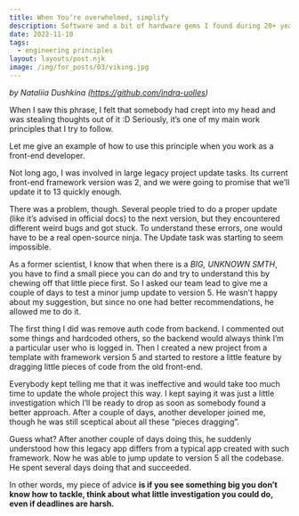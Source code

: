 ```yaml
---
title: When You’re overwhelmed, simplify
description: Software and a bit of hardware gems I found during 20+ years of sharpening the "Second brain" blade
date: 2022-11-10
tags:
  - engineering principles
layout: layouts/post.njk
image: /img/for_posts/03/viking.jpg
---
```


_by Nataliia Dushkina (https://github.com/indra-uolles)_

When I saw this phrase, I felt that somebody had crept into my head and was stealing thoughts out of it :D Seriously, it’s one of my main work principles that I try to follow.

Let me give an example of how to use this principle when you work as a front-end developer.

Not long ago, I was involved in large legacy project update tasks. Its current front-end framework version was 2, and we were going to promise that we’ll update it to 13 quickly enough.

There was a problem, though. Several people tried to do a proper update (like it’s advised in official docs) to the next version, but they encountered different weird bugs and got stuck. To understand these errors, one would have to be a real open-source ninja. The Update task was starting to seem impossible.

As a former scientist, I know that when there is a _BIG, UNKNOWN SMTH_, you have to find a small piece you can do and try to understand this by chewing off that little piece first. So I asked our team lead to give me a couple of days to test a minor jump update to version 5. He wasn’t happy about my suggestion, but since no one had better recommendations, he allowed me to do it.

The first thing I did was remove auth code from backend. I commented out some things and hardcoded others, so the backend would always think I’m a particular user who is logged in. Then I created a new project from a template with framework version 5 and started to restore a little feature by dragging little pieces of code from the old front-end.

Everybody kept telling me that it was ineffective and would take too much time to update the whole project this way. I kept saying it was just a little investigation which I’ll be ready to drop as soon as somebody found a better approach. After a couple of days, another developer joined me, though he was still sceptical about all these “pieces dragging”.

Guess what? After another couple of days doing this, he suddenly understood how this legacy app differs from a typical app created with such framework. Now he was able to jump update to version 5 all the codebase. He spent several days doing that and succeeded.

In other words, my piece of advice **is if you see something big you don’t know how to tackle, think about what little investigation you could do, even if deadlines are harsh.**
